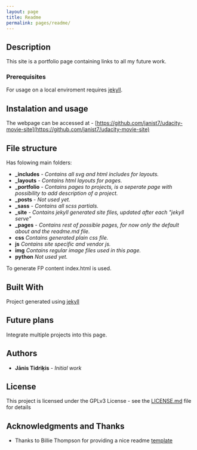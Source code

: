 ```yaml
---
layout: page
title: Readme
permalink: pages/readme/
---
```


## Description

This site is a portfolio page containing links to all my future work.

### Prerequisites

For usage on a local enviroment requires [jekyll](https://jekyllrb.com/).

## Instalation and usage

The webpage can be accessed at - [https://github.com/janist7/udacity-movie-site](https://github.com/janist7/udacity-movie-site)

## File structure

Has folowing main folders:

* **_includes** - *Contains all svg and html includes for layouts.*
* **_layouts** - *Contains html layouts for pages.*
* **_portfolio** - *Contains pages to projects, is a seperate page with possibility to add description of a project.*
* **_posts** - *Not used yet.*
* **_sass** - *Contains all scss partials.*
* **_site** - *Contains jekyll generated site files, updated after each "jekyll serve"*
* **_pages** - *Contains rest of possible pages, for now only the default about and the readme.md file.*
* **css** *Contains generated plain css file.*
* **js** *Contains site specific and vendor js.*
* **img** *Contains regular image files used in this page.*
* **python** *Not used yet.*

To generate FP content index.html is used.

## Built With

Project generated using [jekyll](https://jekyllrb.com/)

## Future plans

Integrate multiple projects into this page.

## Authors

* **Jānis Tidriķis** - *Initial work*

## License

This project is licensed under the GPLv3 License - see the [LICENSE.md](https://github.com/janist7/udacity-movie-site/blob/master/LICENSE) file for details

## Acknowledgments and Thanks

* Thanks to Billie Thompson for providing a nice readme [template](https://gist.github.com/PurpleBooth/109311bb0361f32d87a2)